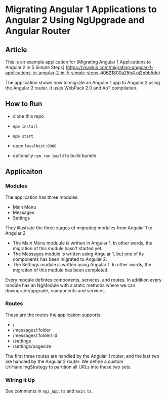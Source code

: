 # Migrating Angular 1 Applications to Angular 2 Using NgUpgrade and Angular Router

## Article

This is an example application for [Migrating Angular 1 Applications to Angular 2 in 5 Simple Steps]
(https://vsavkin.com/migrating-angular-1-applications-to-angular-2-in-5-simple-steps-40621800a25b#.oj2pbb5de)

The application shows how to migrate an Angular 1 app to Angular 2 using the Angular 2 router. It uses WebPack 2.0 and AoT compilation.

## How to Run

- clone this repo
- `npm install`
- `npm start`
- open `localhost:8080`

- optionally `npm run build` to build bundle

## Applicaiton

### Modules

The application has three modules:

* Main Menu
* Messages
* Settings

They illustrate the three stages of migrating modules from Angular 1 to Angular 2.

* The Main Menu moduule is written in Angular 1. In other words, the migration of this module hasn't started yet.
* The Messages module is written using Angular 1, but one of its components has been migrated to Angular 2.
* The Settings module is written using Angular 1. In other words, the migration of this module has been completed.

Every module defintes components, services, and routes. In addition every module has an NgModule with a static methods where we can downgrade/upgrade, components and services.


### Routes

These are the routes the application supports:

* /
* /messages/:folder
* /messages/:folder/:id
* /settings
* /settings/pagesize

The first three routes are handled by the Angular 1 router, and the last two are handled by the Angular 2 router. We define a custom UrlHandlingStrategy to partition all URLs into these two sets.


### Wiring it Up

See comments in `ng2_app.ts` and `main.ts`.

